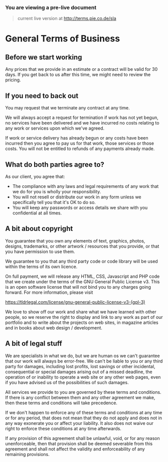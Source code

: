 ### You are viewing a pre-live document
> current live version at http://terms.pie.co.de/sla

# General Terms of Business

## Before we start working

Any prices that we provide in an estimate or a contract will be valid for 30 days. If you get back to us after this time, we might need to review the pricing.

## If you need to back out

You may request that we terminate any contract at any time.

We will always accept a request for termination if work has not yet begun, no services have been delivered and we have incurred no costs relating to any work or services upon which we've agreed.

If work or service delivery has already begun or any costs have been incurred then you agree to pay us for that work, those services or those costs. You will not be entitled to refunds of any payments already made.

## What do both parties agree to?

As our client, you agree that:

* The compliance with any laws and legal requirements of any work that we do for you is wholly your responsibility.
* You will not resell or distribute our work in any form unless we specifically tell you that it's OK to do so.
* You will keep any passwords or access details we share with you confidential at all times.





## A bit about copyright

You guarantee that you own any elements of text, graphics, photos, designs, trademarks, or other artwork / resources that you provide, or that you have permission to use them.

We guarantee to you that any third party code or code library will be used within the terms of its own licence.

On full payment, we will release any HTML, CSS, Javascript and PHP code that we create under the terms of the GNU General Public License v3. This is an open software license that will not bind you to any charges going forward. For more information, please visit

https://tldrlegal.com/license/gnu-general-public-license-v3-(gpl-3)

We love to show off our work and share what we have learned with other people, so we reserve the right to display and link to any work as part of our portfolio and to write about the projects on web sites, in magazine articles and in books about web design / development.

## A bit of legal stuff

We are specialists in what we do, but we are human os we can't guarantee that our work will always be error-free. We can't be liable to you or any third party for damages, including lost profits, lost savings or other incidental, consequential or special damages arising out of a missed deadline, the operation of or inability to operate a web site or any other web pages, even if you have advised us of the possibilities of such damages.

All services we provide to you are governed by these terms and conditions. If there is any conflict between them and any other agreement we make, then these terms and conditions will take precedence.

If we don't happen to enforce any of these terms and conditions at any time or for any period, that does not mean that they do not apply and does not in any way exonerate you or affect your liability. It also does not waive our right to enforce these conditions at any time afterwards.

If any provision of this agreement shall be unlawful, void, or for any reason unenforceable, then that provision shall be deemed severable from this agreement and shall not affect the validity and enforceability of any remaining provisions.
